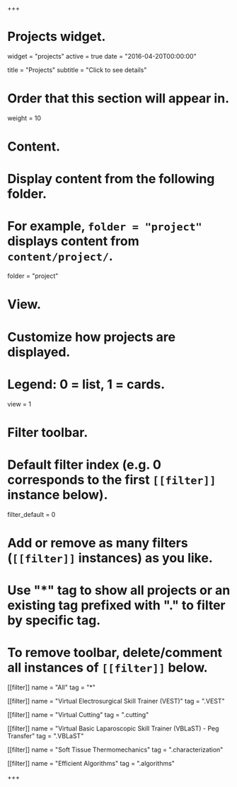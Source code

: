+++
# Projects widget.
widget = "projects"
active = true
date = "2016-04-20T00:00:00"

title = "Projects"
subtitle = "Click to see details"

# Order that this section will appear in.
weight = 10

# Content.
# Display content from the following folder.
# For example, `folder = "project"` displays content from `content/project/`.
folder = "project"

# View.
# Customize how projects are displayed.
# Legend: 0 = list, 1 = cards.
view = 1

# Filter toolbar.

# Default filter index (e.g. 0 corresponds to the first `[[filter]]` instance below).
filter_default = 0

# Add or remove as many filters (`[[filter]]` instances) as you like.
# Use "*" tag to show all projects or an existing tag prefixed with "." to filter by specific tag.
# To remove toolbar, delete/comment all instances of `[[filter]]` below.
 [[filter]]
   name = "All"
   tag = "*"

 [[filter]]
   name = "Virtual Electrosurgical Skill Trainer (VEST)"
   tag = ".VEST"

 [[filter]]
  name = "Virtual Cutting"
  tag = ".cutting"

 [[filter]]
   name = "Virtual Basic Laparoscopic Skill Trainer (VBLaST) - Peg Transfer"
   tag = ".VBLaST"



 [[filter]]
  name = "Soft Tissue Thermomechanics"
  tag = ".characterization"

 [[filter]]
  name = "Efficient Algorithms"
  tag = ".algorithms"    

+++

